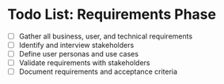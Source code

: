 # Todo List: Requirements Phase
- [ ] Gather all business, user, and technical requirements
- [ ] Identify and interview stakeholders
- [ ] Define user personas and use cases
- [ ] Validate requirements with stakeholders
- [ ] Document requirements and acceptance criteria
